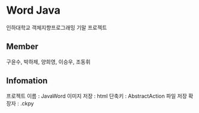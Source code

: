 # Word Java

인하대학교 객체지향프로그래밍 기말 프로젝트

## Member
구윤수, 박하제, 양희영, 이승우, 조동휘

## Infomation
프로젝트 이름 : JavaWord
이미지 저장 : html
단축키 : AbstractAction
파일 저장 확장자 : .ckpy
